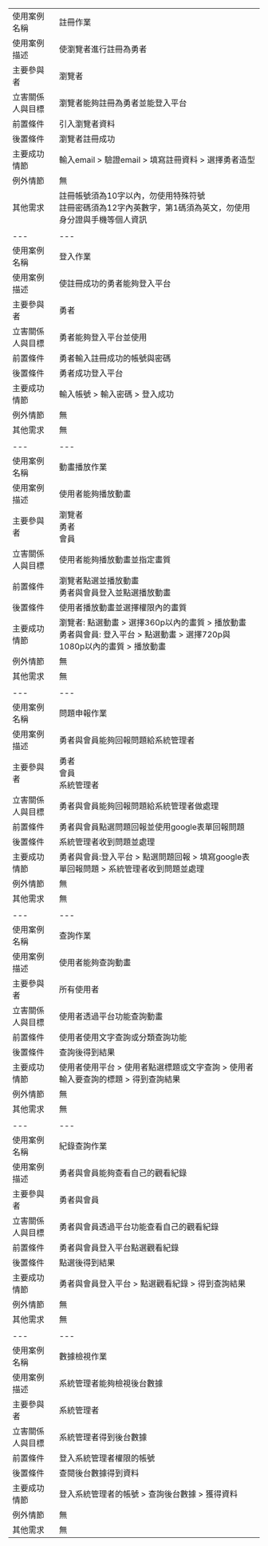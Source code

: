 |||
|---|---|
|使用案例名稱|註冊作業|
|使用案例描述|使瀏覽者進行註冊為勇者|
|主要參與者|瀏覽者|
|立害關係人與目標|瀏覽者能夠註冊為勇者並能登入平台|
|前置條件|引入瀏覽者資料|
|後置條件|瀏覽者註冊成功|
|主要成功情節|輸入email > 驗證email > 填寫註冊資料 > 選擇勇者造型|
|例外情節|無|
|其他需求|註冊帳號須為10字以內，勿使用特殊符號<br>註冊密碼須為12字內英數字，第1碼須為英文，勿使用身分證與手機等個人資訊|
|||
|---|---|
|使用案例名稱|登入作業|
|使用案例描述|使註冊成功的勇者能夠登入平台|
|主要參與者|勇者|
|立害關係人與目標|勇者能夠登入平台並使用|
|前置條件|勇者輸入註冊成功的帳號與密碼|
|後置條件|勇者成功登入平台|
|主要成功情節|輸入帳號 > 輸入密碼 > 登入成功|
|例外情節|無|
|其他需求|無|
|||
|---|---|
|使用案例名稱|動畫播放作業|
|使用案例描述|使用者能夠播放動畫|
|主要參與者|瀏覽者<br>勇者<BR>會員|
|立害關係人與目標|使用者能夠播放動畫並指定畫質|
|前置條件|瀏覽者點選並播放動畫<BR>勇者與會員登入並點選播放動畫|
|後置條件|使用者播放動畫並選擇權限內的畫質|
|主要成功情節|瀏覽者: 點選動畫 > 選擇360p以內的畫質 > 播放動畫<br>勇者與會員: 登入平台 > 點選動畫 > 選擇720p與1080p以內的畫質 > 播放動畫|
|例外情節|無|
|其他需求|無|
|||
|---|---|
|使用案例名稱|問題申報作業|
|使用案例描述|勇者與會員能夠回報問題給系統管理者|
|主要參與者|勇者<BR>會員<BR>系統管理者|
|立害關係人與目標|勇者與會員能夠回報問題給系統管理者做處理|
|前置條件|勇者與會員點選問題回報並使用google表單回報問題|
|後置條件|系統管理者收到問題並處理|
|主要成功情節|勇者與會員:登入平台 > 點選問題回報 > 填寫google表單回報問題 > 系統管理者收到問題並處理|
|例外情節|無|
|其他需求|無|
|||
|---|---|
|使用案例名稱|查詢作業|
|使用案例描述|使用者能夠查詢動畫|
|主要參與者|所有使用者|
|立害關係人與目標|使用者透過平台功能查詢動畫|
|前置條件|使用者使用文字查詢或分類查詢功能|
|後置條件|查詢後得到結果|
|主要成功情節|使用者使用平台 > 使用者點選標題或文字查詢 > 使用者輸入要查詢的標題 > 得到查詢結果|
|例外情節|無|
|其他需求|無|
|||
|---|---|
|使用案例名稱|紀錄查詢作業|
|使用案例描述|勇者與會員能夠查看自己的觀看紀錄|
|主要參與者|勇者與會員|
|立害關係人與目標|勇者與會員透過平台功能查看自己的觀看紀錄|
|前置條件|勇者與會員登入平台點選觀看紀錄|
|後置條件|點選後得到結果|
|主要成功情節|勇者與會員登入平台 > 點選觀看紀錄 > 得到查詢結果|
|例外情節|無|
|其他需求|無|
|||
|---|---|
|使用案例名稱|數據檢視作業|
|使用案例描述|系統管理者能夠檢視後台數據|
|主要參與者|系統管理者|
|立害關係人與目標|系統管理者得到後台數據|
|前置條件|登入系統管理者權限的帳號|
|後置條件|查閱後台數據得到資料|
|主要成功情節|登入系統管理者的帳號 > 查詢後台數據 > 獲得資料|
|例外情節|無|
|其他需求|無|